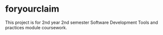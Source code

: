 # foryourclaim
This project is for 2nd year 2nd semester Software Development Tools and practices module coursework.
